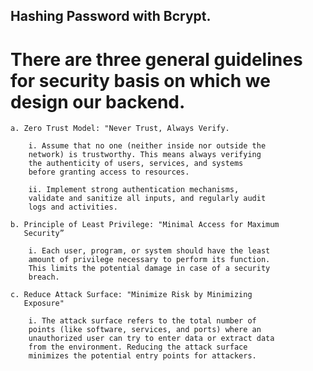 ## Hashing Password with Bcrypt.

# There are three general guidelines for security basis on which we design our backend.

    a. Zero Trust Model: "Never Trust, Always Verify.

        i. Assume that no one (neither inside nor outside the
        network) is trustworthy. This means always verifying
        the authenticity of users, services, and systems
        before granting access to resources.

        ii. Implement strong authentication mechanisms,
        validate and sanitize all inputs, and regularly audit
        logs and activities.

    b. Principle of Least Privilege: "Minimal Access for Maximum
       Security”

        i. Each user, program, or system should have the least
        amount of privilege necessary to perform its function.
        This limits the potential damage in case of a security
        breach.

    c. Reduce Attack Surface: "Minimize Risk by Minimizing
       Exposure"
       
        i. The attack surface refers to the total number of
        points (like software, services, and ports) where an
        unauthorized user can try to enter data or extract data
        from the environment. Reducing the attack surface
        minimizes the potential entry points for attackers.